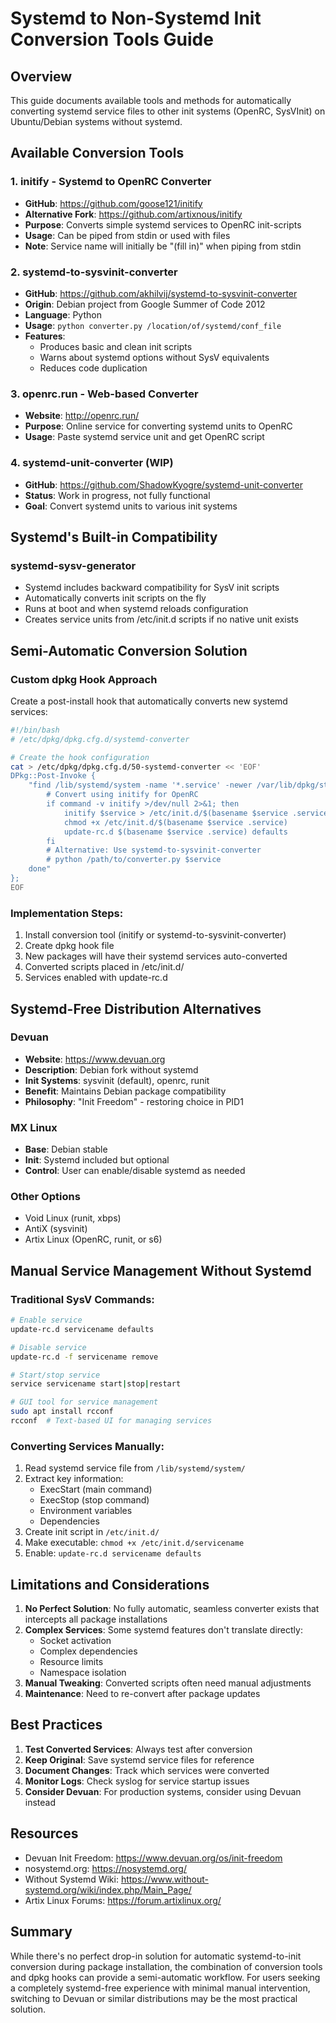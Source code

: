 # Systemd to Non-Systemd Init Conversion Tools Guide

## Overview
This guide documents available tools and methods for automatically converting systemd service files to other init systems (OpenRC, SysVInit) on Ubuntu/Debian systems without systemd.

## Available Conversion Tools

### 1. initify - Systemd to OpenRC Converter
- **GitHub**: https://github.com/goose121/initify
- **Alternative Fork**: https://github.com/artixnous/initify
- **Purpose**: Converts simple systemd services to OpenRC init-scripts
- **Usage**: Can be piped from stdin or used with files
- **Note**: Service name will initially be "(fill in)" when piping from stdin

### 2. systemd-to-sysvinit-converter
- **GitHub**: https://github.com/akhilvij/systemd-to-sysvinit-converter
- **Origin**: Debian project from Google Summer of Code 2012
- **Language**: Python
- **Usage**: `python converter.py /location/of/systemd/conf_file`
- **Features**:
  - Produces basic and clean init scripts
  - Warns about systemd options without SysV equivalents
  - Reduces code duplication

### 3. openrc.run - Web-based Converter
- **Website**: http://openrc.run/
- **Purpose**: Online service for converting systemd units to OpenRC
- **Usage**: Paste systemd service unit and get OpenRC script

### 4. systemd-unit-converter (WIP)
- **GitHub**: https://github.com/ShadowKyogre/systemd-unit-converter
- **Status**: Work in progress, not fully functional
- **Goal**: Convert systemd units to various init systems

## Systemd's Built-in Compatibility

### systemd-sysv-generator
- Systemd includes backward compatibility for SysV init scripts
- Automatically converts init scripts on the fly
- Runs at boot and when systemd reloads configuration
- Creates service units from /etc/init.d scripts if no native unit exists

## Semi-Automatic Conversion Solution

### Custom dpkg Hook Approach
Create a post-install hook that automatically converts new systemd services:

```bash
#!/bin/bash
# /etc/dpkg/dpkg.cfg.d/systemd-converter

# Create the hook configuration
cat > /etc/dpkg/dpkg.cfg.d/50-systemd-converter << 'EOF'
DPkg::Post-Invoke {
    "find /lib/systemd/system -name '*.service' -newer /var/lib/dpkg/status | while read service; do
        # Convert using initify for OpenRC
        if command -v initify >/dev/null 2>&1; then
            initify $service > /etc/init.d/$(basename $service .service)
            chmod +x /etc/init.d/$(basename $service .service)
            update-rc.d $(basename $service .service) defaults
        fi
        # Alternative: Use systemd-to-sysvinit-converter
        # python /path/to/converter.py $service
    done"
};
EOF
```

### Implementation Steps:
1. Install conversion tool (initify or systemd-to-sysvinit-converter)
2. Create dpkg hook file
3. New packages will have their systemd services auto-converted
4. Converted scripts placed in /etc/init.d/
5. Services enabled with update-rc.d

## Systemd-Free Distribution Alternatives

### Devuan
- **Website**: https://www.devuan.org
- **Description**: Debian fork without systemd
- **Init Systems**: sysvinit (default), openrc, runit
- **Benefit**: Maintains Debian package compatibility
- **Philosophy**: "Init Freedom" - restoring choice in PID1

### MX Linux
- **Base**: Debian stable
- **Init**: Systemd included but optional
- **Control**: User can enable/disable systemd as needed

### Other Options
- Void Linux (runit, xbps)
- AntiX (sysvinit)
- Artix Linux (OpenRC, runit, or s6)

## Manual Service Management Without Systemd

### Traditional SysV Commands:
```bash
# Enable service
update-rc.d servicename defaults

# Disable service
update-rc.d -f servicename remove

# Start/stop service
service servicename start|stop|restart

# GUI tool for service management
sudo apt install rcconf
rcconf  # Text-based UI for managing services
```

### Converting Services Manually:
1. Read systemd service file from `/lib/systemd/system/`
2. Extract key information:
   - ExecStart (main command)
   - ExecStop (stop command)
   - Environment variables
   - Dependencies
3. Create init script in `/etc/init.d/`
4. Make executable: `chmod +x /etc/init.d/servicename`
5. Enable: `update-rc.d servicename defaults`

## Limitations and Considerations

1. **No Perfect Solution**: No fully automatic, seamless converter exists that intercepts all package installations
2. **Complex Services**: Some systemd features don't translate directly:
   - Socket activation
   - Complex dependencies
   - Resource limits
   - Namespace isolation
3. **Manual Tweaking**: Converted scripts often need manual adjustments
4. **Maintenance**: Need to re-convert after package updates

## Best Practices

1. **Test Converted Services**: Always test after conversion
2. **Keep Original**: Save systemd service files for reference
3. **Document Changes**: Track which services were converted
4. **Monitor Logs**: Check syslog for service startup issues
5. **Consider Devuan**: For production systems, consider using Devuan instead

## Resources

- Devuan Init Freedom: https://www.devuan.org/os/init-freedom
- nosystemd.org: https://nosystemd.org/
- Without Systemd Wiki: https://www.without-systemd.org/wiki/index.php/Main_Page/
- Artix Linux Forums: https://forum.artixlinux.org/

## Summary

While there's no perfect drop-in solution for automatic systemd-to-init conversion during package installation, the combination of conversion tools and dpkg hooks can provide a semi-automatic workflow. For users seeking a completely systemd-free experience with minimal manual intervention, switching to Devuan or similar distributions may be the most practical solution.
